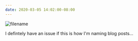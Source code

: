 ```yaml
---
date: 2020-03-05 14:02:00-08:00
---
```


![filename](https://kjaymiller.s3-us-west-2.amazonaws.com/images/CleanShot-2020-03-05-at-14.00.11-2x.png)

I defintely have an issue if this is how I'm naming blog posts...
